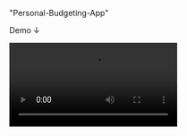 "Personal-Budgeting-App" 

Demo ↓

<video src="https://user-images.githubusercontent.com/96786143/224380411-d2dc5b78-e4cf-4cde-8992-096fd5c88236.mp4" controls="controls" style="max-width: 730px;">
</video>




